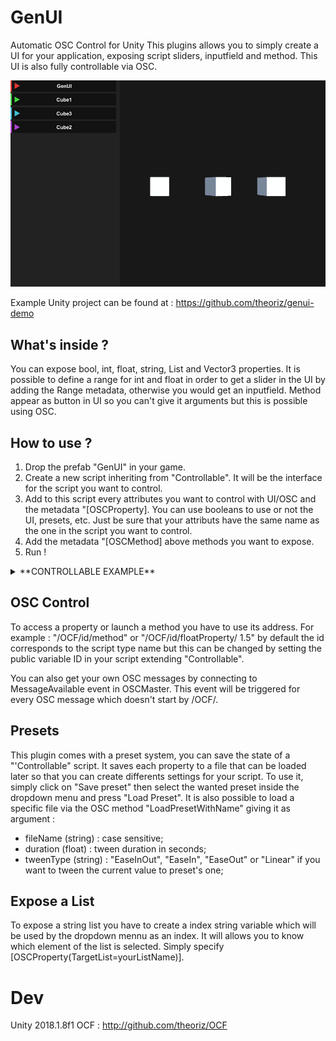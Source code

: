 # GenUI
Automatic OSC Control for Unity
This plugins allows you to simply create a UI for your application, exposing script sliders, inputfield and method. This UI is also fully controllable via OSC.

![Demo](https://github.com/Theoriz/GenUI-Demo/blob/master/gif/genui.gif) 

Example Unity project can be found at : https://github.com/theoriz/genui-demo

## What's inside ?
You can expose bool, int, float, string, List and Vector3 properties. It is possible to define a range for int and float in order to get a slider in the UI by adding the Range metadata, otherwise you would get an inputfield. Method appear as button in UI so you can't give it arguments but this is possible using OSC.

## How to use ?
1. Drop the prefab "GenUI" in your game.
2. Create a new script inheriting from "Controllable". It will be the interface for the script you want to control.
3. Add to this script every attributes you want to control with UI/OSC and the metadata "[OSCProperty]. You can use booleans to use or not the UI, presets, etc. Just be sure that your attributs have the same name as the one in the script you want to control.
4. Add the metadata "[OSCMethod] above methods you want to expose.
6. Run !

<details><summary>**CONTROLLABLE EXAMPLE**</summary>
<p>

```C++
public class MyScriptControllable : Controllable {

	// Expose variables from MyScript to OSC by creating OSCProperties with the name of those variables
	[OSCProperty]
	public int intParameter;

	[OSCProperty]
	public float floatParameter;
	
	[OSCProperty][Range(0,1)]
	public float floatParameterWithRange;
	
	[OSCProperty((isInteractible = false)]
	public bool readOnlyBoolParameter;

	//Create OSC methods to call methods from myScript
	[OSCMethod]
	public void MyOSCMethod() {
		(TargetScript as MyScript).MyScriptMethod();
	}
}
```

</p>
</details>

## OSC Control
To access a property or launch a method you have to use its address.
For example : "/OCF/id/method" or "/OCF/id/floatProperty/ 1.5" by default the id corresponds to the script type name but this can be changed by setting the public variable ID in your script extending "Controllable".

You can also get your own OSC messages by connecting to MessageAvailable event in OSCMaster. This event will be triggered for every OSC message which doesn't start by /OCF/.

## Presets
This plugin comes with a preset system, you can save the state of a "'Controllable" script. It saves each property to a file that can be loaded later so that you can create differents settings for your script. To use it, simply click on "Save preset" then select the wanted preset inside the dropdown menu and press "Load Preset".
It is also possible to load a specific file via the OSC method "LoadPresetWithName" giving it as argument :
  - fileName (string) : case sensitive;
  - duration (float) : tween duration in seconds;
  - tweenType (string) : "EaseInOut", "EaseIn", "EaseOut" or "Linear" if you want to tween the current value to preset's one;
  

## Expose a List
To expose a string list you have to create a index string variable which will be used by the dropdown mennu as an index. It will allows you to know which element of the list is selected. Simply specify [OSCProperty(TargetList=yourListName)].

# Dev
Unity 2018.1.8f1
OCF : http://github.com/theoriz/OCF

